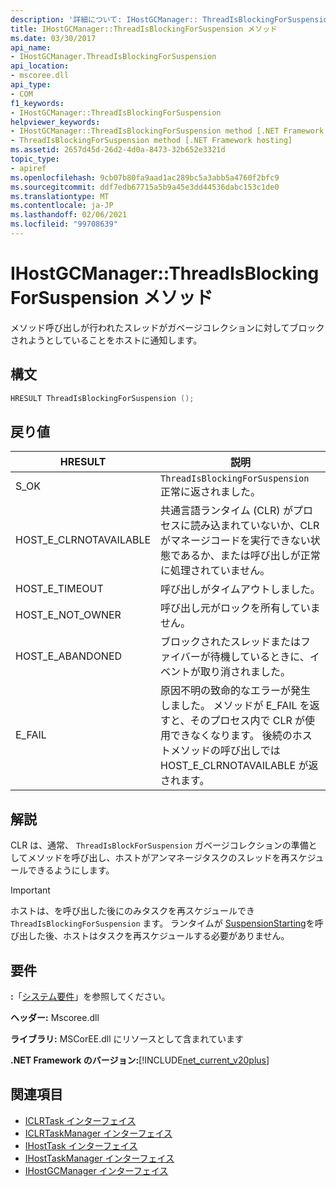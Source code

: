 ```yaml
---
description: '詳細について: IHostGCManager:: ThreadIsBlockingForSuspension メソッド'
title: IHostGCManager::ThreadIsBlockingForSuspension メソッド
ms.date: 03/30/2017
api_name:
- IHostGCManager.ThreadIsBlockingForSuspension
api_location:
- mscoree.dll
api_type:
- COM
f1_keywords:
- IHostGCManager::ThreadIsBlockingForSuspension
helpviewer_keywords:
- IHostGCManager::ThreadIsBlockingForSuspension method [.NET Framework hosting]
- ThreadIsBlockingForSuspension method [.NET Framework hosting]
ms.assetid: 2657d45d-26d2-4d0a-8473-32b652e3321d
topic_type:
- apiref
ms.openlocfilehash: 9cb07b80fa9aad1ac289bc5a3abb5a4760f2bfc9
ms.sourcegitcommit: ddf7edb67715a5b9a45e3dd44536dabc153c1de0
ms.translationtype: MT
ms.contentlocale: ja-JP
ms.lasthandoff: 02/06/2021
ms.locfileid: "99708639"
---
```

# <a name="ihostgcmanagerthreadisblockingforsuspension-method"></a>IHostGCManager::ThreadIsBlockingForSuspension メソッド

メソッド呼び出しが行われたスレッドがガベージコレクションに対してブロックされようとしていることをホストに通知します。  
  
## <a name="syntax"></a>構文  
  
```cpp  
HRESULT ThreadIsBlockingForSuspension ();  
```  
  
## <a name="return-value"></a>戻り値  
  
|HRESULT|説明|  
|-------------|-----------------|  
|S_OK|`ThreadIsBlockingForSuspension` 正常に返されました。|  
|HOST_E_CLRNOTAVAILABLE|共通言語ランタイム (CLR) がプロセスに読み込まれていないか、CLR がマネージコードを実行できない状態であるか、または呼び出しが正常に処理されていません。|  
|HOST_E_TIMEOUT|呼び出しがタイムアウトしました。|  
|HOST_E_NOT_OWNER|呼び出し元がロックを所有していません。|  
|HOST_E_ABANDONED|ブロックされたスレッドまたはファイバーが待機しているときに、イベントが取り消されました。|  
|E_FAIL|原因不明の致命的なエラーが発生しました。 メソッドが E_FAIL を返すと、そのプロセス内で CLR が使用できなくなります。 後続のホストメソッドの呼び出しでは HOST_E_CLRNOTAVAILABLE が返されます。|  
  
## <a name="remarks"></a>解説  

 CLR は、通常、 `ThreadIsBlockForSuspension` ガベージコレクションの準備としてメソッドを呼び出し、ホストがアンマネージタスクのスレッドを再スケジュールできるようにします。  
  
> [!IMPORTANT]
> ホストは、を呼び出した後にのみタスクを再スケジュールでき `ThreadIsBlockingForSuspension` ます。 ランタイムが [SuspensionStarting](ihostgcmanager-suspensionstarting-method.md)を呼び出した後、ホストはタスクを再スケジュールする必要がありません。  
  
## <a name="requirements"></a>要件  

 **:**「[システム要件](../../get-started/system-requirements.md)」を参照してください。  
  
 **ヘッダー:** Mscoree.dll  
  
 **ライブラリ:** MSCorEE.dll にリソースとして含まれています  
  
 **.NET Framework のバージョン:**[!INCLUDE[net_current_v20plus](../../../../includes/net-current-v20plus-md.md)]  
  
## <a name="see-also"></a>関連項目

- [ICLRTask インターフェイス](iclrtask-interface.md)
- [ICLRTaskManager インターフェイス](iclrtaskmanager-interface.md)
- [IHostTask インターフェイス](ihosttask-interface.md)
- [IHostTaskManager インターフェイス](ihosttaskmanager-interface.md)
- [IHostGCManager インターフェイス](ihostgcmanager-interface.md)
